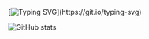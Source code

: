 [![Typing SVG](https://readme-typing-svg.herokuapp.com?color=ffc0cb&lines=WELCOME+TO+MY+GITHUB+PAGE✨...)](https://git.io/typing-svg)

![GitHub stats](https://github-readme-stats.vercel.app/api?username=Kanishkumar-K&show_icons=false&theme=bear)
